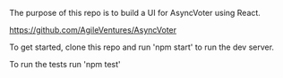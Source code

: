 The purpose of this repo is to build a UI for AsyncVoter using React.

https://github.com/AgileVentures/AsyncVoter

To get started, clone this repo and run 'npm start' to run the dev server.

To run the tests run 'npm test'
